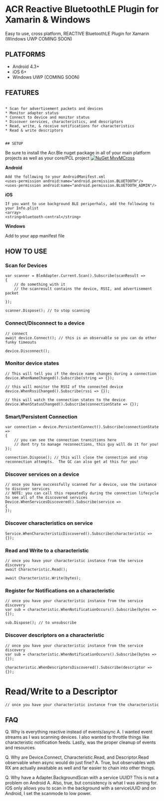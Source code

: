 # ACR Reactive BluetoothLE Plugin for Xamarin & Windows
Easy to use, cross platform, REACTIVE BluetoothLE Plugin for Xamarin (Windows UWP COMING SOON)

## PLATFORMS

* Android 4.3+
* iOS 6+
* Windows UWP (COMING SOON)

## FEATURES
```

* Scan for advertisement packets and devices
* Monitor adapter status
* Connect to device and monitor status
* Discover services, characteristics, and descriptors
* Read, write, & receive notifications for characteristics
* Read & write descriptors


## SETUP
```

Be sure to install the Acr.Ble nuget package in all of your main platform projects as well as your core/PCL project
[![NuGet MvvMCross](https://img.shields.io/nuget/v/Acr.Ble.svg?label=NuGet)](https://www.nuget.org/packages/Acr.Ble)

**Android**

    Add the following to your AndroidManifest.xml
    <uses-permission android:name="android.permission.BLUETOOTH"/>
    <uses-permission android:name="android.permission.BLUETOOTH_ADMIN"/>

**iOS**

    If you want to use background BLE periperhals, add the following to your Info.plist
    <array>
	<string>bluetooth-central</string>

**Windows**

Add to your app manifest file
    <Capabilities>
        <Capability Name="internetClient" />
        <DeviceCapability Name="bluetooth" />
    </Capabilities>

## HOW TO USE

### Scan for Devices

    var scanner = BleAdapter.Current.Scan().Subscribe(scanResult => 
    {
        // do something with it
        // the scanresult contains the device, RSSI, and advertisement packet
        
    });

    scanner.Dispose(); // to stop scanning

### Connect/Disconnect to a device

    // connect
    await device.Connect(); // this is an observable so you can do other funky timeouts

    device.Disconnect();


### Monitor device states

    // This will tell you if the device name changes during a connection
    device.WhenNameChanged().Subscribe(string => {});

    // this will monitor the RSSI of the connected device
    device.WhenRssiChanged().Subscribe(rssi => {});

    // this will watch the connection states to the device
    device.WhenStatusChanged().Subscribe(connectionState => {});


### Smart/Persistent Connection

    var connection = device.PersistentConnect().Subscribe(connectionState => 
    {
        // you can see the connection transitions here
        // dont try to manage reconnections, this guy will do it for you!
    });

    connection.Dispose(); // this will close the connection and stop reconnection attempts.  The GC can also get at this for you!


### Discover services on a device

    // once you have successfully scanned for a device, use the instance to discover services
    // NOTE: you can call this repeatedly during the connection lifecycle to see all of the discovered services
    Device.WhenServicesDiscovered().Subscribe(service => 
    {
    });



### Discover characteristics on service

    Service.WhenCharacteristicDiscovered().Subscribe(characteristic => {});


### Read and Write to a characteristic

    // once you have your characteristic instance from the service discovery
    await Characteristic.Read();

    await Characteristic.Write(bytes);


### Register for Notifications on a characteristic

    // once you have your characteristic instance from the service discovery
    var sub = characteristic.WhenNotificationOccurs().Subscribe(bytes => {});

    sub.Dispose(); // to unsubscribe

### Discover descriptors on a characteristic

    // once you have your characteristic instance from the service discovery
    var sub = characteristic.WhenNotificationOccurs().Subscribe(bytes => {});

    characteristic.WhenDescriptorsDiscovered().Subscribe(descriptor => {});

# Read/Write to a Descriptor

    // once you have your characteristic instance from the characteristic

## FAQ

Q. Why is everything reactive instead of events/async
A. I wanted event streams as I was scanning devices.  I also wanted to throttle things like characteristic notification feeds.  Lastly, was the proper cleanup of events and resources.   

Q. Why are Device.Connect, Characteristic.Read, and Descriptor.Read observable when async would do just fine?
A. True, but observables with RX are actually awaitable as well and far easier to chain into other things.

Q. Why have a Adapter.BackgroundScan with a service UUID?  This is not a problem on Android
A. Also, true, but consistency is what I was aiming for.  iOS only allows you to scan in the background with a serviceUUID and on Android, I set the scanmode to low power.